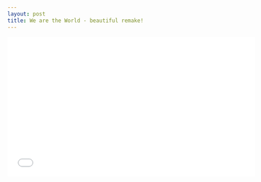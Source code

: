 ```yaml
---
layout: post
title: We are the World - beautiful remake!
---
```


<iframe width="560" height="315" src="//www.youtube.com/embed/Glny4jSciVI" frameborder="0" allowfullscreen></iframe>
